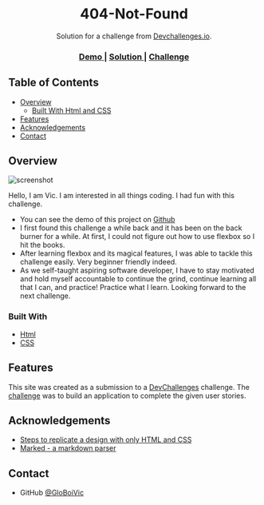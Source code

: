 <h1 align="center">404-Not-Found</h1>

<div align="center">
   Solution for a challenge from  <a href="http://devchallenges.io" target="_blank">Devchallenges.io</a>.
</div>

<div align="center">
  <h3>
    <a href="https://{your-demo-link.your-domain}">
      Demo
    </a>
    <span> | </span>
    <a href="https://{your-url-to-the-solution}">
      Solution
    </a>
    <span> | </span>
    <a href="https://devchallenges.io/challenges/wBunSb7FPrIepJZAg0sY">
      Challenge
    </a>
  </h3>
</div>

<!-- TABLE OF CONTENTS -->

## Table of Contents

- [Overview](#overview)
  - [Built With Html and CSS](#built-with)
- [Features](#features)
- [Acknowledgements](#acknowledgements)
- [Contact](#contact)

<!-- OVERVIEW -->

## Overview

![screenshot](https://drive.google.com/uc?export=view&id=12gOOdlvt7XdPOCSd34VxM0DOA4as0DQE)

Hello, I am Vic. I am interested in all things coding. I had fun with this challenge.

- You can see the demo of this project on <a href="https://globoivic.github.io/Devchallenge1/">Github</a>
- I first found this challenge a while back and it has been on the back burner for a while. At first, I could not figure out how to use flexbox so I hit the books.
- After learning flexbox and its magical features, I was able to tackle this challenge easily. Very beginner friendly indeed.
- As we self-taught aspiring software developer, I have to stay motivated and hold myself accountable to continue the grind, continue learning all that I can, and practice! Practice what I learn. Looking forward to the next challenge.

### Built With

<!-- This section should list any major frameworks that you built your project using. Here are a few examples.-->

- [Html](https://html.spec.whatwg.org/)
- [CSS](https://www.w3schools.com/css/default.asp)

## Features

<!-- List the features of your application or follow the template. Don't share the figma file here :) -->

This site was created as a submission to a [DevChallenges](https://devchallenges.io/challenges) challenge. The [challenge](https://devchallenges.io/challenges/wBunSb7FPrIepJZAg0sY) was to build an application to complete the given user stories.

## Acknowledgements

<!-- This section should list any articles or add-ons/plugins that helps you to complete the project. This is optional but it will help you in the future. For example -->

- [Steps to replicate a design with only HTML and CSS](https://devchallenges-blogs.web.app/how-to-replicate-design/)
- [Marked - a markdown parser](https://github.com/chjj/marked)

## Contact

- GitHub [@GloBoiVic](https://github.com/GloBoiVic)
